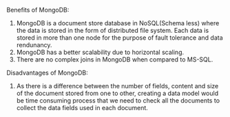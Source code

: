 Benefits of MongoDB:

1.  MongoDB is a document store database in NoSQL(Schema less) where the
    data is stored in the form of distributed file system. Each data is
    stored in more than one node for the purpose of fault tolerance and
    data rendunancy.
2.  MongoDB has a better scalability due to horizontal scaling.
3.  There are no complex joins in MongoDB when compared to MS-SQL.

Disadvantages of MongoDB:

1.  As there is a difference between the number of fields, content and
    size of the document stored from one to other, creating a data model
    would be time consuming process that we need to check all the
    documents to collect the data fields used in each document.

